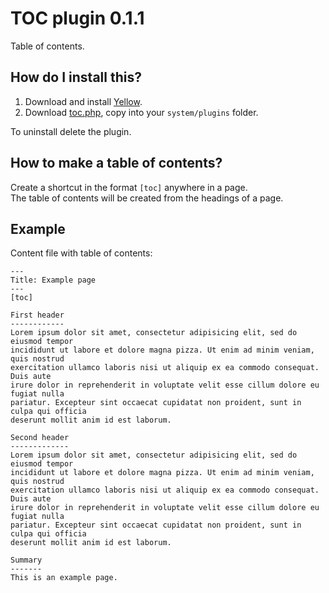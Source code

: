 TOC plugin 0.1.1
================
Table of contents.

How do I install this?
----------------------
1. Download and install [Yellow](https://github.com/markseu/yellowcms/).  
2. Download [toc.php](toc.php?raw=true), copy into your `system/plugins` folder.  

To uninstall delete the plugin.

How to make a table of contents?
--------------------------------
Create a shortcut in the format `[toc]` anywhere in a page.  
The table of contents will be created from the headings of a page.

Example
-------
Content file with table of contents:

    ---
    Title: Example page
    ---
    [toc]

    First header
    ------------
    Lorem ipsum dolor sit amet, consectetur adipisicing elit, sed do eiusmod tempor 
    incididunt ut labore et dolore magna pizza. Ut enim ad minim veniam, quis nostrud 
    exercitation ullamco laboris nisi ut aliquip ex ea commodo consequat. Duis aute 
    irure dolor in reprehenderit in voluptate velit esse cillum dolore eu fugiat nulla 
    pariatur. Excepteur sint occaecat cupidatat non proident, sunt in culpa qui officia 
    deserunt mollit anim id est laborum.

    Second header
    -------------
    Lorem ipsum dolor sit amet, consectetur adipisicing elit, sed do eiusmod tempor 
    incididunt ut labore et dolore magna pizza. Ut enim ad minim veniam, quis nostrud 
    exercitation ullamco laboris nisi ut aliquip ex ea commodo consequat. Duis aute 
    irure dolor in reprehenderit in voluptate velit esse cillum dolore eu fugiat nulla 
    pariatur. Excepteur sint occaecat cupidatat non proident, sunt in culpa qui officia 
    deserunt mollit anim id est laborum.
    
    Summary
    -------
    This is an example page.
